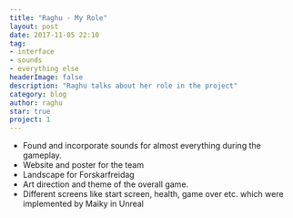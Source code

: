 ```yaml
---
title: "Raghu - My Role"
layout: post
date: 2017-11-05 22:10
tag:
- interface
- sounds
- everything else
headerImage: false
description: "Raghu talks about her role in the project"
category: blog
author: raghu
star: true
project: 1
---
```


- Found and incorporate sounds for almost everything during the gameplay.
- Website and poster for the team
- Landscape for Forskarfreidag
- Art direction and theme of the overall game.
- Different screens like start screen, health, game over etc. which were implemented by Maiky in Unreal
